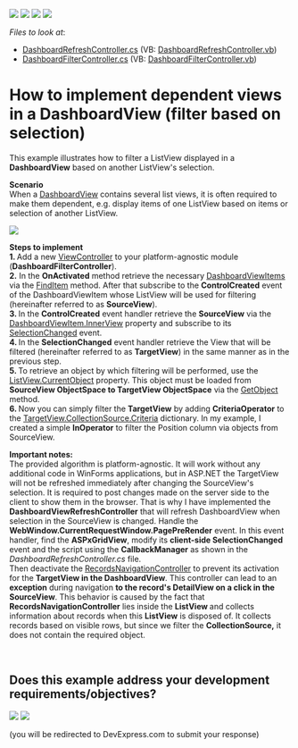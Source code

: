 <!-- default badges list -->
![](https://img.shields.io/endpoint?url=https://codecentral.devexpress.com/api/v1/VersionRange/128591509/17.2.3%2B)
[![](https://img.shields.io/badge/Open_in_DevExpress_Support_Center-FF7200?style=flat-square&logo=DevExpress&logoColor=white)](https://supportcenter.devexpress.com/ticket/details/E4916)
[![](https://img.shields.io/badge/📖_How_to_use_DevExpress_Examples-e9f6fc?style=flat-square)](https://docs.devexpress.com/GeneralInformation/403183)
[![](https://img.shields.io/badge/💬_Leave_Feedback-feecdd?style=flat-square)](#does-this-example-address-your-development-requirementsobjectives)
<!-- default badges end -->
<!-- default file list -->
*Files to look at*:

* [DashboardRefreshController.cs](./CS/Solution3.Module.Web/Controllers/DashboardRefreshController.cs) (VB: [DashboardRefreshController.vb](./VB/Solution3.Module.Web/Controllers/DashboardRefreshController.vb))
* [DashboardFilterController.cs](./CS/Solution3.Module/Controllers/DashboardFilterController.cs) (VB: [DashboardFilterController.vb](./VB/Solution3.Module/Controllers/DashboardFilterController.vb))
<!-- default file list end -->
# How to implement dependent views in a DashboardView (filter based on selection)


<p>This example illustrates how to filter a ListView displayed in a <strong>DashboardView</strong> based on another ListView's selection.</p>
<p><strong>Scenario</strong><br /> When a <a href="http://documentation.devexpress.com/#xaf/clsDevExpressExpressAppDashboardViewtopic"><u>DashboardView</u></a> contains several list views, it is often required to make them dependent, e.g. display items of one ListView based on items or selection of another ListView.</p>
<p><img src="https://raw.githubusercontent.com/DevExpress-Examples/how-to-implement-dependent-views-in-a-dashboardview-filter-based-on-selection-e4916/17.2.3+/media/102b0bfd-189f-11e4-80b8-00155d624807.png"></p>
<p><strong>Steps to implement</strong><br /> <strong>1. </strong>Add a new <a href="http://documentation.devexpress.com/#Xaf/clsDevExpressExpressAppViewControllertopic"><u>ViewController</u></a> to your platform-agnostic module (<strong>DashboardFilterController</strong>).<br /> <strong>2.</strong> In the <strong>OnActivated</strong> method retrieve the necessary <a href="http://documentation.devexpress.com/#Xaf/clsDevExpressExpressAppEditorsDashboardViewItemtopic"><u>DashboardViewItems</u></a> via the <a href="http://documentation.devexpress.com/#Xaf/DevExpressExpressAppCompositeView_FindItemtopic"><u>FindItem</u></a> method. After that subscribe to the <strong>ControlCreated</strong> event of the DashboardViewItem whose ListView will be used for filtering (hereinafter referred to as <strong>SourceView</strong>).<br /> <strong>3. </strong>In the <strong>ControlCreated</strong> event handler retrieve the <strong>SourceView</strong> via the <a href="http://documentation.devexpress.com/#Xaf/DevExpressExpressAppEditorsDashboardViewItem_InnerViewtopic"><u>DashboardViewItem.InnerView</u></a> property and subscribe to its <a href="http://documentation.devexpress.com/#Xaf/DevExpressExpressAppView_SelectionChangedtopic"><u>SelectionChanged</u></a> event.<br /> <strong>4. </strong>In the <strong>SelectionChanged</strong> event handler retrieve the View that will be filtered (hereinafter referred to as <strong>TargetView</strong>) in the same manner as in the previous step.<br /> <strong>5. </strong>To retrieve an object by which filtering will be performed, use the <a href="http://documentation.devexpress.com/#Xaf/DevExpressExpressAppListView_CurrentObjecttopic"><u>ListView.CurrentObject</u></a> property. This object must be loaded from<strong> SourceView ObjectSpace to TargetView ObjectSpace</strong> via the <a href="http://documentation.devexpress.com/#Xaf/DevExpressExpressAppIObjectSpace_GetObjecttopic"><u>GetObject</u></a> method.<br /> <strong>6. </strong>Now you can simply filter the <strong>TargetView</strong> by adding <strong>CriteriaOperator</strong> to the <a href="http://documentation.devexpress.com/#Xaf/DevExpressExpressAppCollectionSourceBase_Criteriatopic"><u>TargetView.CollectionSource.Criteria</u></a> dictionary. In my example, I created a simple <strong>InOperator</strong> to filter the Position column via objects from SourceView.</p>
<p><strong>Important notes:<br /> </strong>The provided algorithm is platform-agnostic. It will work without any additional code in WinForms applications, but in ASP.NET the TargetView will not be refreshed immediately after changing the SourceView's selection. It is required to post changes made on the server side to the client to show them in the browser. That is why I have implemented the <strong>DashboardViewRefreshController</strong> that will refresh DashboardView when selection in the SourceView is changed. Handle the <strong>WebWindow.CurrentRequestWindow.PagePreRender</strong> event. In this event handler, find the <strong>ASPxGridView</strong>, modify its <strong>client-side SelectionChanged</strong> event and the script using the <strong>CallbackManager</strong> as shown in the <em>DashboardRefreshController.cs</em> file.<br /> Then deactivate the <a href="http://documentation.devexpress.com/#xaf/clsDevExpressExpressAppSystemModuleRecordsNavigationControllertopic"><u>RecordsNavigationController</u></a> to prevent its activation for the <strong>TargetView in the DashboardView</strong>. This controller can lead to an <strong>exception</strong> during navigation <strong>to the record's DetailView on a click in the SourceView</strong>. This behavior is caused by the fact that <strong>RecordsNavigationController</strong> lies inside the <strong>ListView </strong>and collects information about records when this <strong>ListView</strong> is disposed of. It collects records based on visible rows, but since we filter the <strong>CollectionSource,</strong> it does not contain the required object.</p>

<br/>


<!-- feedback -->
## Does this example address your development requirements/objectives?

[<img src="https://www.devexpress.com/support/examples/i/yes-button.svg"/>](https://www.devexpress.com/support/examples/survey.xml?utm_source=github&utm_campaign=xaf-how-to-implement-dependent-views-in-a-dashboardview-filter-based-on-selection&~~~was_helpful=yes) [<img src="https://www.devexpress.com/support/examples/i/no-button.svg"/>](https://www.devexpress.com/support/examples/survey.xml?utm_source=github&utm_campaign=xaf-how-to-implement-dependent-views-in-a-dashboardview-filter-based-on-selection&~~~was_helpful=no)

(you will be redirected to DevExpress.com to submit your response)
<!-- feedback end -->
